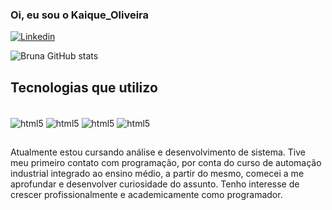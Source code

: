 ### Oi, eu sou o Kaique_Oliveira

[![Linkedin](https://img.shields.io/badge/LinkedIn-0077B5?style=for-the-badge&logo=linkedin&logoColor=white)](https://www.linkedin.com/in/kaique-oliveira-571a51203/)

![Bruna GitHub stats](https://github-readme-stats.vercel.app/api?username=kaiqueO2003&show_icons=true&theme=radical)

## Tecnologias que utilizo

<div style="display: inline_block"><br/>
  <img alt="html5" align="center" src="https://img.shields.io/badge/PHP-3776AB?style=for-the-badge&logo=php&logoColor=white" />
  <img alt="html5" align="center" src="https://img.shields.io/badge/HTML-E34F26?style=for-the-badge&logo=html5&logoColor=white" />
  <img alt="html5" align="center" src="https://img.shields.io/badge/CSS-3776AB?style=for-the-badge&logo=css&logoColor=white" />
  <img alt="html5" align="center" src="https://img.shields.io/badge/JAVA-E34F26?style=for-the-badge&logo=javascripit&logoColor=white" />
</div>

##
Atualmente estou cursando análise e desenvolvimento de sistema. Tive meu primeiro contato com programação, por conta do curso de automação industrial integrado ao ensino médio, a partir do mesmo, comecei a me aprofundar e desenvolver curiosidade do assunto. Tenho interesse de crescer profissionalmente e academicamente como programador.
